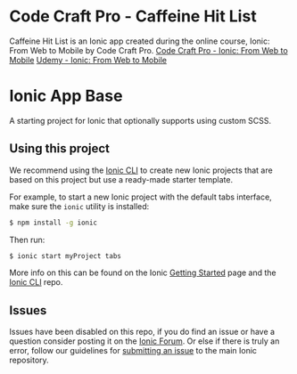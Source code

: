 Code Craft Pro - Caffeine Hit List
========
Caffeine Hit List is an Ionic app created during the online course, Ionic: From Web to Mobile by Code Craft Pro.
[Code Craft Pro - Ionic: From Web to Mobile](http://school.codecraftpro.com/courses/ionic-from-web-to-mobile?utm_source=codecraftpro.com&utm_medium=frontpage&utm_campaign=website)
[Udemy - Ionic: From Web to Mobile](https://www.udemy.com/ionic-from-web-to-mobile/learn/#/)

Ionic App Base
=====================

A starting project for Ionic that optionally supports using custom SCSS.

## Using this project

We recommend using the [Ionic CLI](https://github.com/driftyco/ionic-cli) to create new Ionic projects that are based on this project but use a ready-made starter template.

For example, to start a new Ionic project with the default tabs interface, make sure the `ionic` utility is installed:

```bash
$ npm install -g ionic
```

Then run:

```bash
$ ionic start myProject tabs
```

More info on this can be found on the Ionic [Getting Started](http://ionicframework.com/getting-started) page and the [Ionic CLI](https://github.com/driftyco/ionic-cli) repo.

## Issues
Issues have been disabled on this repo, if you do find an issue or have a question consider posting it on the [Ionic Forum](http://forum.ionicframework.com/).  Or else if there is truly an error, follow our guidelines for [submitting an issue](http://ionicframework.com/submit-issue/) to the main Ionic repository.
